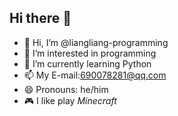 ## Hi there 👋
- 👋 Hi, I’m @liangliang-programming
- 👀 I’m interested in programming
- 🌱 I’m currently learning Python
- 📫 My E-mail:690078281@qq.com
- 😄 Pronouns: he/him
- 🎮 I like play *Minecraft*

<!--
**liangliang-programming/liangliang-programming** is a ✨ _special_ ✨ repository because its `README.md` (this file) appears on your GitHub profile.

Here are some ideas to get you started:

- 🔭 I’m currently working on ...
- 🌱 I’m currently learning ...
- 👯 I’m looking to collaborate on ...
- 🤔 I’m looking for help with ...
- 💬 Ask me about ...
- 📫 How to reach me: ...
- 😄 Pronouns: ...
- ⚡ Fun fact: ...
-->
